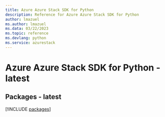 ```yaml
---
title: Azure Azure Stack SDK for Python
description: Reference for Azure Azure Stack SDK for Python
author: lmazuel
ms.author: lmazuel
ms.data: 03/22/2023
ms.topic: reference
ms.devlang: python
ms.service: azurestack
---
```

# Azure Azure Stack SDK for Python - latest
## Packages - latest
[!INCLUDE [packages](azure-stack-index.md)]